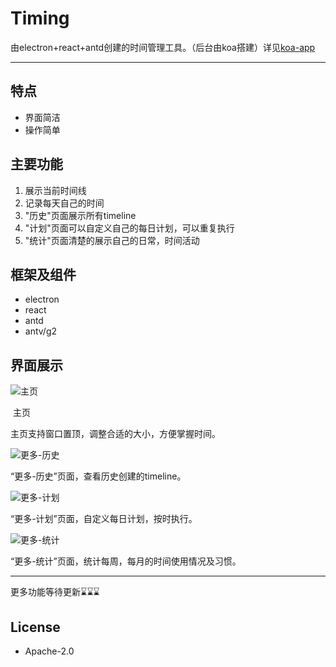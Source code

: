 # Timing

由electron+react+antd创建的时间管理工具。（后台由koa搭建）详见[koa-app](<https://github.com/ZhaoSheng2000/koa-app>)

----
## 特点
* 界面简洁
* 操作简单

## 主要功能
1. 展示当前时间线
2. 记录每天自己的时间
3. "历史"页面展示所有timeline
4. "计划"页面可以自定义自己的每日计划，可以重复执行
5. "统计"页面清楚的展示自己的日常，时间活动

## 框架及组件
* electron
* react
* antd
* antv/g2

## 界面展示

![主页](https://tva1.sinaimg.cn/large/007S8ZIlly1gen6fonjfuj307s0go0te.jpg)

​                                    主页

主页支持窗口置顶，调整合适的大小，方便掌握时间。

![更多-历史](https://tva1.sinaimg.cn/large/007S8ZIlly1geolbfcicqj30os0gomy9.jpg)

“更多-历史”页面，查看历史创建的timeline。

![更多-计划](https://tva1.sinaimg.cn/large/007S8ZIlly1geolcns5zsj30os0goq3j.jpg)

“更多-计划”页面，自定义每日计划，按时执行。

![更多-统计](https://tva1.sinaimg.cn/large/007S8ZIlly1geoldi7pj4j30os0gomye.jpg)

“更多-统计”页面，统计每周，每月的时间使用情况及习惯。

-----
更多功能等待更新⌛️⌛️⌛️
## License
* Apache-2.0
